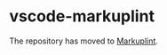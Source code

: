 # vscode-markuplint

The repository has moved to [Markuplint](https://github.com/markuplint/markuplint/tree/dev/vscode).
